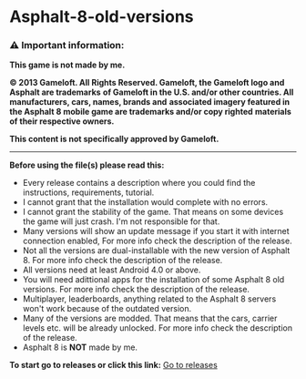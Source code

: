 # Asphalt-8-old-versions

### ⚠️ Important information:

**This game is not made by me.**

**© 2013 Gameloft. All Rights Reserved. Gameloft, the Gameloft logo and Asphalt are trademarks**
**of Gameloft in the U.S. and/or other countries. All manufacturers, cars, names, brands and**
**associated imagery featured in the Asphalt 8 mobile game are trademarks and/or copy righted**
**materials of their respective owners.**

**This content is not specifically approved by Gameloft.**

---

**Before using the file(s) please read this:**

- Every release contains a description where you could find the instructions, requirements, tutorial.
- I cannot grant that the installation would complete with no errors.
- I cannot grant the stability of the game. That means on some devices the game will just crash. I'm not responsible for that.
- Many versions will show an update message if you start it with internet connection enabled, For more info check the description of the release.
- Not all the versions are dual-installable with the new version of Asphalt 8. For more info check the description of the release.
- All versions need at least Android 4.0 or above.
- You will need adittional apps for the installation of some Asphalt 8 old versions. For more info check the description of the release.
- Multiplayer, leaderboards, anything related to the Asphalt 8 servers won't work because of the outdated version.
- Many of the versions are modded. That means that the cars, carrier levels etc. will be already unlocked. For more info check the description of the release.
- Asphalt 8 is **NOT** made by me.

**To start go to releases or click this link:** [Go to releases](https://github.com/Null-the-zero/Asphalt-8-old-versions/releases)
